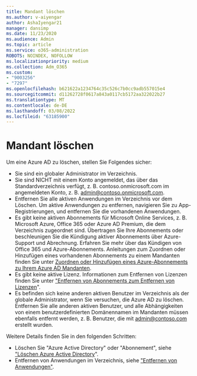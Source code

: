 ```yaml
---
title: Mandant löschen
ms.author: v-aiyengar
author: AshaIyengar21
manager: dansimp
ms.date: 11/23/2020
ms.audience: Admin
ms.topic: article
ms.service: o365-administration
ROBOTS: NOINDEX, NOFOLLOW
ms.localizationpriority: medium
ms.collection: Adm_O365
ms.custom:
- "9003256"
- "7297"
ms.openlocfilehash: b621622a1234764c35c526c7b0cc9adb557015e4
ms.sourcegitcommit: d11262728f0617a843a0117cb5172aa322022b27
ms.translationtype: MT
ms.contentlocale: de-DE
ms.lasthandoff: 03/08/2022
ms.locfileid: "63185900"
---
```

# <a name="delete-tenant"></a>Mandant löschen

Um eine Azure AD zu löschen, stellen Sie Folgendes sicher:
- Sie sind ein globaler Administrator im Verzeichnis.
- Sie sind NICHT mit einem Konto angemeldet, das über das Standardverzeichnis verfügt, z. B. contoso.onmicrosoft.com im angemeldeten Konto, z. B. admin@contoso.onmicrosoft.com.
- Entfernen Sie alle aktiven Anwendungen im Verzeichnis vor dem Löschen. Um aktive Anwendungen zu entfernen, navigieren Sie zu App-Registrierungen, und entfernen Sie die vorhandenen Anwendungen.
- Es gibt keine aktiven Abonnements für Microsoft Online Services, z. B. Microsoft Azure, Office 365 oder Azure AD Premium, die dem Verzeichnis zugeordnet sind. Übertragen Sie Ihre Abonnements oder beschleunigen Sie die Kündigung aktiver Abonnements über Azure-Support und Abrechnung. Erfahren Sie mehr über das Kündigen von Office 365 und Azure-Abonnements. Anleitungen zum Zuordnen oder Hinzufügen eines vorhandenen Abonnements zu einem Mandanten finden Sie unter [Zuordnen oder Hinzufügen eines Azure-Abonnements zu Ihrem Azure AD Mandanten](https://docs.microsoft.com/azure/active-directory/fundamentals/active-directory-how-subscriptions-associated-directory).
- Es gibt keine aktive Lizenz. Informationen zum Entfernen von Lizenzen finden Sie unter ["Entfernen von Abonnements zum Entfernen von Lizenzen](https://docs.microsoft.com/azure/active-directory/enterprise-users/directory-delete-howto#delete-a-subscription)".
- Es befinden sich keine anderen aktiven Benutzer im Verzeichnis als der globale Administrator, wenn Sie versuchen, die Azure AD zu löschen. Entfernen Sie alle anderen aktiven Benutzer, und alle Abhängigkeiten von einem benutzerdefinierten Domänennamen im Mandanten müssen ebenfalls entfernt werden, z. B. Benutzer, die mit admin@contoso.com erstellt wurden.

Weitere Details finden Sie in den folgenden Schritten:
- Löschen Sie "Azure Active Directory" oder "Abonnement", siehe ["Löschen Azure Active Directory](https://docs.microsoft.com/azure/active-directory/users-groups-roles/directory-delete-howto)".
- Entfernen von Anwendungen im Verzeichnis, siehe ["Entfernen von Anwendungen"](https://docs.microsoft.com/azure/active-directory/develop/quickstart-remove-app). 
